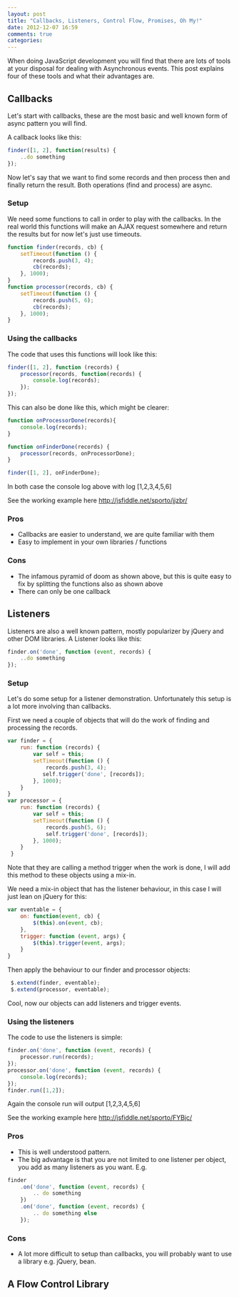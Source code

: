 ```yaml
---
layout: post
title: "Callbacks, Listeners, Control Flow, Promises, Oh My!"
date: 2012-12-07 16:59
comments: true
categories: 
---
```


When doing JavaScript development you will find that there are lots of tools at your disposal for dealing with Asynchronous events. This post explains four of these tools and what their advantages are.

Callbacks
---------

Let's start with callbacks, these are the most basic and well known form of async pattern you will find.

A callback looks like this:

```javascript
finder([1, 2], function(results) {
	..do something
});
````

Now let's say that we want to find some records and then process then and finally return the result. Both operations (find and process) are async.

### Setup

We need some functions to call in order to play with the callbacks. In the real world this functions will make an AJAX request somewhere and return the results but for now let's just use timeouts.

```javascript
function finder(records, cb) {
    setTimeout(function () {
        records.push(3, 4);
        cb(records);
    }, 1000);
}
function processor(records, cb) {
    setTimeout(function () {
        records.push(5, 6);
        cb(records);
    }, 1000);
}
```
### Using the callbacks

The code that uses this functions will look like this:

```javascript
finder([1, 2], function (records) {
    processor(records, function(records) {
    	console.log(records);       
    });
});
```

This can also be done like this, which might be clearer:

```javascript
function onProcessorDone(records){
	console.log(records);   
}

function onFinderDone(records) {
    processor(records, onProcessorDone);
}

finder([1, 2], onFinderDone);
```

In both case the console log above with log [1,2,3,4,5,6]

See the working example here http://jsfiddle.net/sporto/jjzbr/

### Pros

- Callbacks are easier to understand, we are quite familiar with them
- Easy to implement in your own libraries / functions

### Cons

- The infamous pyramid of doom as shown above, but this is quite easy to fix by splitting the functions also as shown above
- There can only be one callback

Listeners
---------

Listeners are also a well known pattern, mostly popularizer by jQuery and other DOM libraries. A Listener looks like this:

```javascript
finder.on('done', function (event, records) {
	..do something
});
```

### Setup

Let's do some setup for a listener demonstration. Unfortunately this setup is a lot more involving than callbacks. 

First we need a couple of objects that will do the work of finding and processing the records.

```javascript
var finder = {
    run: function (records) {
        var self = this;
        setTimeout(function () {
            records.push(3, 4);
           self.trigger('done', [records]);            
        }, 1000);
    }
}
var processor = {
    run: function (records) {
        var self = this;
        setTimeout(function () {
            records.push(5, 6);
            self.trigger('done', [records]);            
        }, 1000);
    }
 }
```

Note that they are calling a method trigger when the work is done, I will add this method to these objects using a mix-in.

We need a mix-in object that has the listener behaviour, in this case I will just lean on jQuery for this:

```javascript
var eventable = {
    on: function(event, cb) {
        $(this).on(event, cb);
    },
    trigger: function (event, args) {
        $(this).trigger(event, args);
    }
}
```

Then apply the behaviour to our finder and processor objects:

```javascript
 $.extend(finder, eventable);
 $.extend(processor, eventable);
```
Cool, now our objects can add listeners and trigger events.

### Using the listeners

The code to use the listeners is simple:

```javascript
finder.on('done', function (event, records) {
	processor.run(records);  
});
processor.on('done', function (event, records) {
    console.log(records);
});
finder.run([1,2]);
```

Again the console run will output [1,2,3,4,5,6]

See the working example here http://jsfiddle.net/sporto/FYBjc/

### Pros

- This is well understood pattern.
- The big advantage is that you are not limited to one listener per object, you add as many listeners as you want. E.g.

```javascript
finder
	.on('done', function (event, records) {
    	.. do something
	})
	.on('done', function (event, records) {
    	.. do something else
	});
```

### Cons

- A lot more difficult to setup than callbacks, you will probably want to use a library e.g. jQuery, bean.

A Flow Control Library
---------------------

